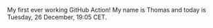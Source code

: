 My first ever working GitHub Action!
My name is Thomas and today is Tuesday, 26 December, 19:05 CET. 
